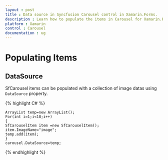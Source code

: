 ```yaml
---
layout : post
title : Data source in Syncfusion Carousel control in Xamarin.Forms.
description : Learn how to populate the items in Carousel for Xamarin.Forms.
platform : Xamarin
control : Carousel
documentation : ug
---
```


# Populating Items

## DataSource

SfCarousel items can be populated with a collection of image datas using `DataSource` property.

{% highlight C# %}

	ArrayList temp=new ArrayList();
	For(int i=1;i<18;i++)
	{
	SfCarouselItem item =new SfCarouselItem();
	item.ImageName="image";
	temp.add(item);
	}
	carousel.DataSource=temp;

{% endhighlight %}


